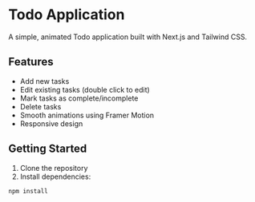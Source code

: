 # Todo Application

A simple, animated Todo application built with Next.js and Tailwind CSS.

## Features

- Add new tasks
- Edit existing tasks (double click to edit)
- Mark tasks as complete/incomplete
- Delete tasks
- Smooth animations using Framer Motion
- Responsive design

## Getting Started

1. Clone the repository
2. Install dependencies:

```bash
npm install
```
